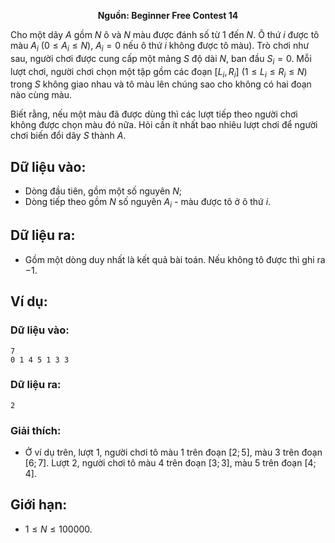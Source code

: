 **<center>Nguồn: Beginner Free Contest 14</center>**

Cho một dãy $A$ gồm $N$ ô và $N$ màu được đánh số từ $1$ đến $N$. Ô thứ $i$ được tô màu $A_i$ $(0 ≤ A_i ≤ N)$, $A_i = 0$ nếu ô thứ $i$ không được tô màu). Trò chơi như sau, người chơi được cung cấp một mảng $S$ độ dài $N$, ban đầu $S_i = 0$. Mỗi lượt chơi, người chơi chọn một tập gồm các đoạn $[L_i, R_i]\ (1 ≤ L_i ≤ R_i ≤ N)$ trong $S$ không giao nhau và tô màu lên chúng sao cho không có hai đoạn nào cùng màu.

Biết rằng, nếu một màu đã được dùng thì các lượt tiếp theo người chơi không được chọn màu đó nữa. Hỏi cần ít nhất bao nhiêu lượt chơi để người chơi biến đổi dãy $S$ thành $A$.

## Dữ liệu vào:
- Dòng đầu tiên, gồm một số nguyên $N$;
- Dòng tiếp theo gồm $N$ số nguyên $A_i$ - màu được tô ở ô thứ $i$.

## Dữ liệu ra:
- Gồm một dòng duy nhất là kết quả bài toán. Nếu không tô được thì ghi ra $-1$.

## Ví dụ:
### Dữ liệu vào:
```
7
0 1 4 5 1 3 3
```

### Dữ liệu ra:
```
2
```

### Giải thích:
- Ở ví dụ trên, lượt $1$, người chơi tô màu $1$ trên đoạn $[2;5]$, màu $3$ trên đoạn $[6;7]$. Lượt $2$, người chơi tô màu $4$ trên đoạn $[3; 3]$, màu $5$ trên đoạn $[4; 4]$.

## Giới hạn:
- $1 ≤ N ≤ 100000$.